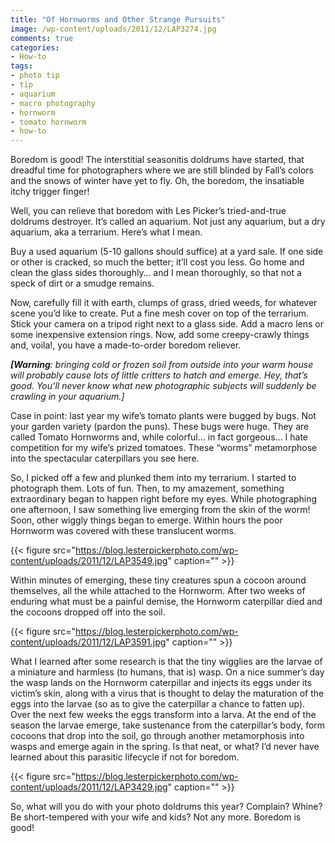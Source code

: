 ```yaml
---
title: "Of Hornworms and Other Strange Pursuits"
image: /wp-content/uploads/2011/12/LAP3274.jpg
comments: true
categories:
- How-to
tags:
- photo tip
- tip
- aquarium
- macro photography
- hornworm
- tomato hornworm
- how-to
---
```

Boredom is good! The interstitial seasonitis doldrums have started, that dreadful time for photographers where we are still blinded by Fall’s colors and the snows of winter have yet to fly. Oh, the boredom, the insatiable itchy trigger finger!

Well, you can relieve that boredom with Les Picker’s tried-and-true doldrums destroyer. It’s called an aquarium. Not just any aquarium, but a dry aquarium, aka a terrarium. Here’s what I mean.

Buy a used aquarium (5-10 gallons should suffice) at a yard sale. If one side or other is cracked, so much the better; it’ll cost you less. Go home and clean the glass sides thoroughly… and I mean thoroughly, so that not a speck of dirt or a smudge remains.

Now, carefully fill it with earth, clumps of grass, dried weeds, for whatever scene you’d like to create. Put a fine mesh cover on top of the terrarium. Stick your camera on a tripod right next to a glass side. Add a macro lens or some inexpensive extension rings. Now, add some creepy-crawly things and, voila!, you have a made-to-order boredom reliever.

<strong><em>[Warning</em></strong><em>: bringing cold or frozen soil from outside into your warm house will probably cause lots of little critters to hatch and emerge. Hey, that’s good. You’ll never know what new photographic subjects will suddenly be crawling in your aquarium.]</em>

Case in point: last year my wife’s tomato plants were bugged by bugs. Not your garden variety (pardon the puns). These bugs were huge. They are called Tomato Hornworms and, while colorful… in fact gorgeous… I hate competition for my wife’s prized tomatoes. These “worms” metamorphose into the spectacular caterpillars you see here.

So, I picked off a few and plunked them into my terrarium. I started to photograph them. Lots of fun. Then, to my amazement, something extraordinary began to happen right before my eyes. While photographing one afternoon, I saw something live emerging from the skin of the worm! Soon, other wiggly things began to emerge. Within hours the poor Hornworm was covered with these translucent worms.

{{< figure src="https://blog.lesterpickerphoto.com/wp-content/uploads/2011/12/LAP3549.jpg" caption="" >}}

Within minutes of emerging, these tiny creatures spun a cocoon around themselves, all the while attached to the Hornworm. After two weeks of enduring what must be a painful demise, the Hornworm caterpillar died and the cocoons dropped off into the soil.

{{< figure src="https://blog.lesterpickerphoto.com/wp-content/uploads/2011/12/LAP3591.jpg" caption="" >}}

What I learned after some research is that the tiny wigglies are the larvae of a miniature and harmless (to humans, that is) wasp. On a nice summer’s day the wasp lands on the Hornworm caterpillar and injects its eggs under its victim’s skin, along with a virus that is thought to delay the maturation of the eggs into the larvae (so as to give the caterpillar a chance to fatten up). Over the next few weeks the eggs transform into a larva. At the end of the season the larvae emerge, take sustenance from the caterpillar’s body, form cocoons that drop into the soil, go through another metamorphosis into wasps and emerge again in the spring. Is that neat, or what? I’d never have learned about this parasitic lifecycle if not for boredom.

{{< figure src="https://blog.lesterpickerphoto.com/wp-content/uploads/2011/12/LAP3429.jpg" caption="" >}}

So, what will you do with your photo doldrums this year? Complain? Whine? Be short-tempered with your wife and kids? Not any more. Boredom is good!